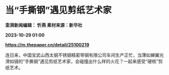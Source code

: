 # 当“手撕钢”遇见剪纸艺术家
**澎湃新闻编辑： 忻燕 素材来源：新华社**

**2023-10-29 01:00**

**https://m.thepaper.cn/detail/25100219**

连日来，中国宝武山西太钢不锈钢精密带钢有限公司车间生产正忙，当薄如蝉翼光滑如镜的“手撕钢”遇见剪纸艺术家，会碰撞出什么样的火花？一起来感受“硬核”剪纸艺术。